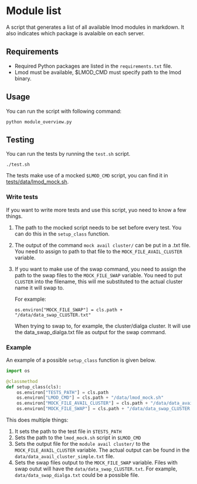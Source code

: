 # Module list
A script that generates a list of all available lmod modules in markdown.
It also indicates which package is avalaible on each server. 

## Requirements
- Required Python packages are listed in the `requirements.txt`  file.
- Lmod must be available, $LMOD_CMD must specify path to the lmod binary.

## Usage
You can run the script with following command:

```shell
python module_overview.py
```

## Testing
You can run the tests by running the `test.sh` script.
```shell
./test.sh
```

The tests make use of a mocked `$LMOD_CMD` script, you can find it in [tests/data/lmod_mock.sh](tests/data/lmod_mock.sh).

### Write tests
If you want to write more tests and use this script, yuo need to know a few things.

1. The path to the mocked script needs to be set before every test. You can do this in the `setup_class` function.
2. The output of the command `mock avail cluster/` can be put in a .txt file. 
   You need to assign to path to that file to the `MOCK_FILE_AVAIL_CLUSTER` variable.
3. If you want to make use of the swap command, you need to assign the path to the swap files to the `MOCK_FILE_SWAP` variable.
   You need to put `CLUSTER` into the filename, this will me substituted to the actual cluster name it will swap to.
   
   For example:
   ```
   os.environ["MOCK_FILE_SWAP"] = cls.path + "/data/data_swap_CLUSTER.txt"
   ```
   When trying to swap to, for example, the cluster/dialga cluster.
   It will use the data_swap_dialga.txt file as output for the swap command.
   
### Example 
An example of a possible `setup_class` function is given below.
```python
import os

@classmethod
def setup_class(cls):
    os.environ["TESTS_PATH"] = cls.path
    os.environ["LMOD_CMD"] = cls.path + "/data/lmod_mock.sh"
    os.environ["MOCK_FILE_AVAIL_CLUSTER"] = cls.path + "/data/data_avail_cluster_simple.txt"
    os.environ["MOCK_FILE_SWAP"] = cls.path + "/data/data_swap_CLUSTER.txt"
```

This does multiple things:
1. It sets the path to the test file in `$TESTS_PATH`
2. Sets the path to the `lmod_mock.sh` script in `$LMOD_CMD`
3. Sets the output file for the `module avail cluster/` to the `MOCK_FILE_AVAIL_CLUSTER` variable.
   The actual output can be found in the `data/data_avail_cluster_simple.txt` file.
4. Sets the swap files output to the `MOCK_FILE_SWAP` variable.
   Files with swap outut will have the `data/data_swap_CLUSTER.txt`.
   For example, `data/data_swap_dialga.txt` could be a possible file.